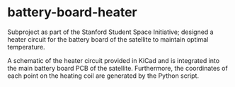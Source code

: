 # battery-board-heater
Subproject as part of the Stanford Student Space Initiative; designed a heater circuit for the battery board of the satellite to maintain optimal temperature.

A schematic of the heater circuit provided in KiCad and is integrated into the main battery board PCB of the satellite. Furthermore, the coordinates of each point on the heating coil are generated by the Python script. 
